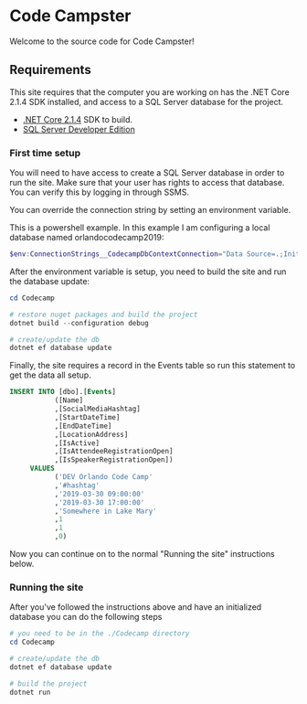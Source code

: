 # Code Campster

Welcome to the source code for Code Campster!

## Requirements

This site requires that the computer you are working on has the .NET Core 2.1.4 SDK installed, and access to a SQL Server database for the project.

* [.NET Core 2.1.4](https://dotnet.microsoft.com/download/dotnet-core/2.1) SDK to build.
* [SQL Server Developer Edition](https://www.microsoft.com/en-us/sql-server/sql-server-downloads)

### First time setup
You will need to have access to create a SQL Server database in order to run the site. Make sure that your user has rights to access that database. You can verify this by logging in through SSMS.

You can override the connection string by setting an environment variable.

This is a powershell example. In this example I am configuring a local database named orlandocodecamp2019:

```powershell
$env:ConnectionStrings__CodecampDbContextConnection="Data Source=.;Initial Catalog=orlandocodecamp2019;Connect Timeout=30;Encrypt=true;TrustServerCertificate=true;Integrated Security=true;ApplicationIntent=ReadWrite;MultiSubnetFailover=False"
```

After the environment variable is setup, you need to build the site and run the database update:

```powershell
cd Codecamp

# restore nuget packages and build the project
dotnet build --configuration debug

# create/update the db
dotnet ef database update
```

Finally, the site requires a record in the Events table so run this statement to get the data all setup.

```sql
INSERT INTO [dbo].[Events]
           ([Name]
           ,[SocialMediaHashtag]
           ,[StartDateTime]
           ,[EndDateTime]
           ,[LocationAddress]
           ,[IsActive]
           ,[IsAttendeeRegistrationOpen]
           ,[IsSpeakerRegistrationOpen])
     VALUES
           ('DEV Orlando Code Camp'
           ,'#hashtag'
           ,'2019-03-30 09:00:00'
           ,'2019-03-30 17:00:00'
           ,'Somewhere in Lake Mary'
           ,1
           ,1
           ,0)
```

Now you can continue on to the normal "Running the site" instructions below.


### Running the site

After you've followed the instructions above and have an initialized database you can do the following steps

```powershell
# you need to be in the ./Codecamp directory
cd Codecamp

# create/update the db
dotnet ef database update

# build the project
dotnet run
```